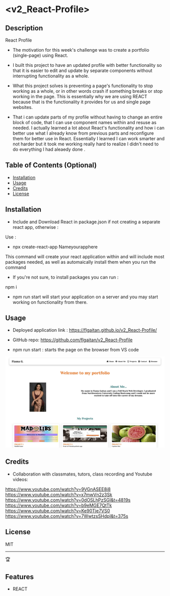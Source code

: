 # <v2_React-Profile>

## Description

React Profile

- The motivation for this week's challenge was to create a portfolio (single-page) using React.

- I built this project to have an updated profile with better functionality so that it is easier to edit and update by separate components without interrupting functionality as a whole.

- What this project solves is preventing a page's functionality to stop working as a whole, or in other words crash if something breaks or stop working in the page. This is essentially why we are using REACT because that is the functionality it provides for us and single page websites.

- That i can update parts of my profile without having to change an entire block of code, that I can use component names within and resuse as needed. I actually learned a lot about React's functionality and how i can better use what I already know from previous parts and reconfigure them for better use in React. Essentially I learned I can work smarter and not harder but it took me working really hard to realize I didn't need to do everything I had aleaedy done .

## Table of Contents (Optional)

- [Installation](#installation)
- [Usage](#usage)
- [Credits](#credits)
- [License](#license)

## Installation

- Include and Download React in package.json if not creating a separate react app, otherwise :

Use : 

- npx create-react-app Nameyourapphere

This command will create your react application within and will include most packages needed, as well as automaically install them when you run the command 

- If you're not sure, to install packages you can run : 

npm i 

- npm run start will start your application on a server and you may start working on functionality from there.

## Usage

- Deployed application link :
https://flgaitan.github.io/v2_React-Profile/

- GitHub repo:
https://github.com/flgaitan/v2_React-Profile



- npm run start : starts the page on the browser from VS code


![alt text](./myportfolio/src/assets/Screenshot.jpg)

## Credits

- Collaboration with classmates, tutors, class recording and Youtube videos:

https://www.youtube.com/watch?v=9VGnASEE8i8
https://www.youtube.com/watch?v=x7mwVn2z3Sk
https://www.youtube.com/watch?v=0dOSLhPzSGI&t=4819s
https://www.youtube.com/watch?v=b9eMGE7QtTk
https://www.youtube.com/watch?v=Ke90Tje7VS0
https://www.youtube.com/watch?v=7WwtzsSHdpI&t=375s


## License

MIT

---

🏆 

## Features

- REACT
